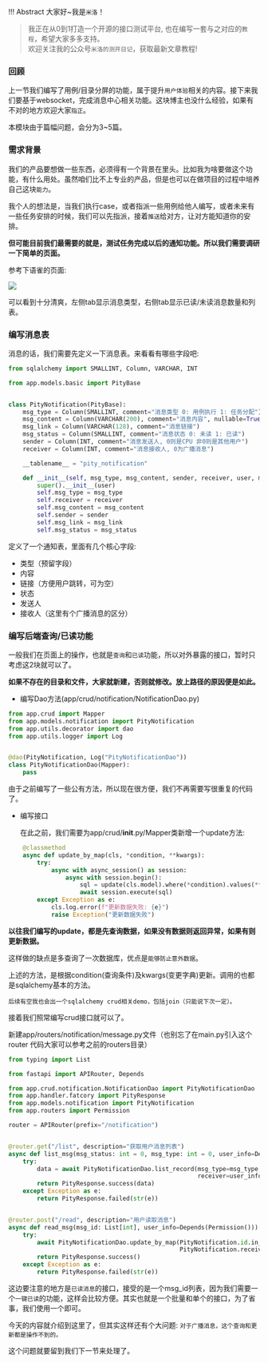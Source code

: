 !!! Abstract 大家好~我是`米洛`！<br/>
> 我正在从0到1打造一个开源的接口测试平台, 也在编写一套与之对应的`教程`，希望大家多多支持。<br/>
> 欢迎关注我的公众号`米洛的测开日记`，获取最新文章教程! 

### 回顾

  上一节我们编写了用例/目录分屏的功能，属于提升`用户体验`相关的内容。接下来我们要基于websocket，完成消息中心相关功能。这块博主也没什么经验，如果有不对的地方欢迎大家`指正`。
  
  本模块由于篇幅问题，会分为3~5篇。
  
### 需求背景

  我们的产品要想做一些东西，必须得有一个背景在里头。比如我为啥要做这个功能，有什么用处。虽然咱们比不上专业的产品，但是也可以在做项目的过程中培养自己这块`能力`。
  
  我个人的想法是，当我们执行case，或者指派一些用例给他人编写，或者未来有一些任务安排的时候，我们可以先指派，接着`推送`给对方，让对方能知道你的安排。
  
  **但可能目前我们最需要的就是，测试任务完成以后的通知功能。所以我们需要调研一下简单的页面。**
  
  参考下语雀的页面:

![](https://static.pity.fun/picture/2022-1-23/1642937403249-image.png)

  可以看到十分清爽，左侧tab显示消息类型，右侧tab显示已读/未读消息数量和列表。
  
### 编写消息表

  消息的话，我们需要先定义一下消息表。来看看有哪些字段吧:
  
```python
from sqlalchemy import SMALLINT, Column, VARCHAR, INT

from app.models.basic import PityBase


class PityNotification(PityBase):
    msg_type = Column(SMALLINT, comment="消息类型 0: 用例执行 1: 任务分配")
    msg_content = Column(VARCHAR(200), comment="消息内容", nullable=True)
    msg_link = Column(VARCHAR(128), comment="消息链接")
    msg_status = Column(SMALLINT, comment="消息状态 0: 未读 1: 已读")
    sender = Column(INT, comment="消息发送人, 0则是CPU 非0则是其他用户")
    receiver = Column(INT, comment="消息接收人, 0为广播消息")

    __tablename__ = "pity_notification"

    def __init__(self, msg_type, msg_content, sender, receiver, user, msg_link=None, msg_status=0):
        super().__init__(user)
        self.msg_type = msg_type
        self.receiver = receiver
        self.msg_content = msg_content
        self.sender = sender
        self.msg_link = msg_link
        self.msg_status = msg_status

```

  定义了一个通知表，里面有几个核心字段:
  
- 类型（预留字段）
- 内容
- 链接（方便用户跳转，可为空）
- 状态
- 发送人
- 接收人（这里有个广播消息的区分）

### 编写后端查询/已读功能

  一般我们在页面上的操作，也就是`查询`和`已读`功能，所以对外暴露的接口，暂时只考虑这2块就可以了。
  
  **如果不存在的目录和文件，大家就新建，否则就修改。放上路径的原因便是如此。**
  
- 编写Dao方法(app/crud/notification/NotificationDao.py)

```python
from app.crud import Mapper
from app.models.notification import PityNotification
from app.utils.decorator import dao
from app.utils.logger import Log


@dao(PityNotification, Log("PityNotificationDao"))
class PityNotificationDao(Mapper):
    pass

```

  由于之前编写了一些公有方法，所以现在很方便，我们不再需要写很重复的代码了。

- 编写接口
  
  在此之前，我们需要为app/crud/__init__.py/Mapper类新增一个update方法:
  
```python
    @classmethod
    async def update_by_map(cls, *condition, **kwargs):
        try:
            async with async_session() as session:
                async with session.begin():
                    sql = update(cls.model).where(*condition).values(**kwargs, updated_at=datetime.now())
                    await session.execute(sql)
        except Exception as e:
            cls.log.error(f"更新数据失败: {e}")
            raise Exception("更新数据失败")
```

  **以往我们编写的update，都是先查询数据，如果没有数据则返回异常，如果有则更新数据。**
  
  这样做的缺点是多查询了一次数据库，优点是`能够防止意外数据`。
  
  上述的方法，是根据condition(查询条件)及kwargs(变更字典)更新。调用的也都是sqlalchemy基本的方法。
  
  `后续有空我也会出一个sqlalchemy crud相关demo，包括join（只能说下次一定）。`
  
  接着我们照常编写crud接口就可以了。
  
  新建app/routers/notification/message.py文件（也别忘了在main.py引入这个router 代码大家可以参考之前的routers目录）
  
```python
from typing import List

from fastapi import APIRouter, Depends

from app.crud.notification.NotificationDao import PityNotificationDao
from app.handler.fatcory import PityResponse
from app.models.notification import PityNotification
from app.routers import Permission

router = APIRouter(prefix="/notification")


@router.get("/list", description="获取用户消息列表")
async def list_msg(msg_status: int = 0, msg_type: int = 0, user_info=Depends(Permission())):
    try:
        data = await PityNotificationDao.list_record(msg_type=msg_type, msg_status=msg_status,
                                                     receiver=user_info['id'])
        return PityResponse.success(data)
    except Exception as e:
        return PityResponse.failed(str(e))


@router.post("/read", description="用户读取消息")
async def read_msg(msg_id: List[int], user_info=Depends(Permission())):
    try:
        await PityNotificationDao.update_by_map(PityNotification.id.in_(msg_id),
                                                PityNotification.receiver == user_info['id'], msg_status=1)
        return PityResponse.success()
    except Exception as e:
        return PityResponse.failed(str(e))

```

  这边要注意的地方是`已读消息`的接口，接受的是一个msg_id列表，因为我们需要一个`一键已读`的功能，这样会比较方便。其实也就是一个批量和单个的接口，为了省事，我们使用一个即可。
  
  今天的内容就介绍到这里了，但其实这样还有个大问题: `对于广播消息，这个查询和更新都是操作不到的。`
  
  这个问题就要留到我们下一节来处理了。